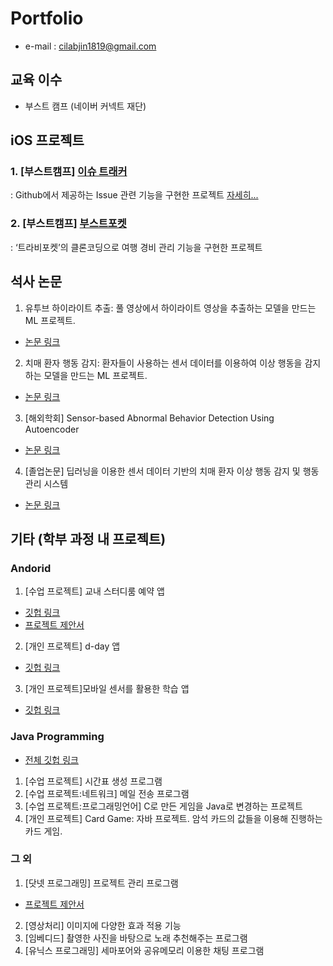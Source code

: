 # Portfolio
- e-mail : cilabjin1819@gmail.com

## 교육 이수
- 부스트 캠프 (네이버 커넥트 재단)

## iOS 프로젝트
### 1. [부스트캠프] [이슈 트래커](https://github.com/boostcamp-2020/IssueTracker-12)
: Github에서 제공하는 Issue 관련 기능을 구현한 프로젝트 [자세히...](https://github.com/devilzCough/Portfolio/wiki/%5B%EB%B6%80%EC%8A%A4%ED%8A%B8%EC%BA%A0%ED%94%84%5D-%EC%9D%B4%EC%8A%88%ED%8A%B8%EB%9E%98%EC%BB%A4)

### 2. [부스트캠프] [부스트포켓](https://github.com/boostcamp-2020/Project18-A-BoostPocketiOS)
: ‘트라비포켓’의 클론코딩으로 여행 경비 관리 기능을 구현한 프로젝트

## 석사 논문
1. 유투브 하이라이트 추출: 풀 영상에서 하이라이트 영상을 추출하는 모델을 만드는 ML 프로젝트.
- [논문 링크](http://www.dbpia.co.kr/journal/articleDetail?nodeId=NODE07613722&language=ko_KR)

2. 치매 환자 행동 감지: 환자들이 사용하는 센서 데이터를 이용하여 이상 행동을 감지하는 모델을 만드는 ML 프로젝트.
- [논문 링크](http://www.dbpia.co.kr/journal/articleDetail?nodeId=NODE08763331)

3. [해외학회] Sensor-based Abnormal Behavior Detection Using Autoencoder
- [논문 링크](https://www.researchgate.net/publication/338098560_Sensor-based_Abnormal_Behavior_Detection_Using_Autoencoder)

4. [졸업논문] 딥러닝을 이용한 센서 데이터 기반의 치매 환자 이상 행동 감지 및 행동 관리 시스템
- [논문 링크](https://library.sejong.ac.kr/search/DetailView.ax?sid=&cid=1667776)

## 기타 (학부 과정 내 프로젝트)
### Andorid
1. [수업 프로젝트] 교내 스터디룸 예약 앱
- [깃헙 링크](https://github.com/devilzCough/Stew)
- [프로젝트 제안서](https://drive.google.com/file/d/11dLvFzUrf333djWpOc1tNXyagLz1Yj6m/view)

2. [개인 프로젝트] d-day 앱
- [깃헙 링크](https://github.com/devilzCough/Gidarim)

3. [개인 프로젝트]모바일 센서를 활용한 학습 앱
- [깃헙 링크](https://github.com/devilzCough/StudyingMineral101)

### Java Programming
- [전체 깃헙 링크](https://github.com/devilzCough/java_project)
1. [수업 프로젝트] 시간표 생성 프로그램
2. [수업 프로젝트:네트워크] 메일 전송 프로그램
3. [수업 프로젝트:프로그래밍언어] C로 만든 게임을 Java로 변경하는 프로젝트
4. [개인 프로젝트] Card Game: 자바 프로젝트. 암석 카드의 값들을 이용해 진행하는 카드 게임.

### 그 외
1. [닷넷 프로그래밍] 프로젝트 관리 프로그램
  - [프로젝트 제안서](https://drive.google.com/file/d/1eo39XURL5I4PylK6kHtG3Iu03mtvhg6Q/view)
2. [영상처리] 이미지에 다양한 효과 적용 기능
3. [임베디드] 촬영한 사진을 바탕으로 노래 추천해주는 프로그램
4. [유닉스 프로그래밍] 세마포어와 공유메모리 이용한 채팅 프로그램
